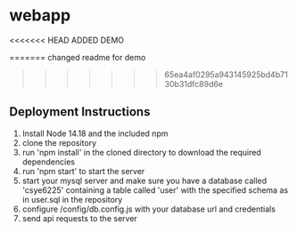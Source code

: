 # webapp

<<<<<<< HEAD
ADDED DEMO 

=======
changed readme for demo
>>>>>>> 65ea4af0295a943145925bd4b7130b31dfc89d6e
## Deployment Instructions
1. Install Node 14.18 and the included npm
2. clone the repository
3. run 'npm install' in the cloned directory to download the required dependencies
4. run 'npm start' to start the server
5. start your mysql server and make sure you have a database called 'csye6225' containing a table called 'user' with the specified schema as in user.sql in the repository
6. configure /config/db.config.js with your database url and credentials
7. send api requests to the server